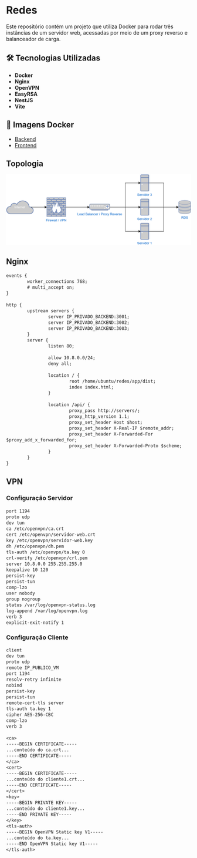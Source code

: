 # Redes

Este repositório contém um projeto que utiliza Docker para rodar três instâncias de um servidor web, acessadas por meio de um proxy reverso e balanceador de carga.

## 🛠 Tecnologias Utilizadas

- **Docker**
- **Nginx**
- **OpenVPN**
- **EasyRSA**
- **NestJS**
- **Vite**

## 🐳 Imagens Docker

- [Backend](https://hub.docker.com/r/ryanwakugawa/redes-server)
- [Frontend](https://hub.docker.com/r/ryanwakugawa/redes-app)

## Topologia

![Topologia](https://github.com/ryan-wakugawa/redes/blob/main/Redes.drawio.svg)

## Nginx

```nginx
events {
        worker_connections 768;
        # multi_accept on;
}

http {
        upstream servers {
                server IP_PRIVADO_BACKEND:3001;
                server IP_PRIVADO_BACKEND:3002;
                server IP_PRIVADO_BACKEND:3003;
        }
        server {
                listen 80;

                allow 10.8.0.0/24;
                deny all;

                location / {
                        root /home/ubuntu/redes/app/dist;
                        index index.html;
                }

                location /api/ {
                        proxy_pass http://servers/;
                        proxy_http_version 1.1;
                        proxy_set_header Host $host;
                        proxy_set_header X-Real-IP $remote_addr;
                        proxy_set_header X-Forwarded-For $proxy_add_x_forwarded_for;
                        proxy_set_header X-Forwarded-Proto $scheme;
                }
        }
}

```

## VPN

### Configuração Servidor

```openvpn
port 1194
proto udp
dev tun
ca /etc/openvpn/ca.crt
cert /etc/openvpn/servidor-web.crt
key /etc/openvpn/servidor-web.key
dh /etc/openvpn/dh.pem
tls-auth /etc/openvpn/ta.key 0
crl-verify /etc/openvpn/crl.pem
server 10.8.0.0 255.255.255.0
keepalive 10 120
persist-key
persist-tun
comp-lzo
user nobody
group nogroup
status /var/log/openvpn-status.log
log-append /var/log/openvpn.log
verb 3
explicit-exit-notify 1
```

### Configuração Cliente

```openvpn
client
dev tun
proto udp
remote IP_PUBLICO_VM
port 1194
resolv-retry infinite
nobind
persist-key
persist-tun
remote-cert-tls server
tls-auth ta.key 1
cipher AES-256-CBC
comp-lzo
verb 3

<ca>
-----BEGIN CERTIFICATE-----
...conteúdo do ca.crt...
-----END CERTIFICATE-----
</ca>
<cert>
-----BEGIN CERTIFICATE-----
...conteúdo do cliente1.crt...
-----END CERTIFICATE-----
</cert>
<key>
-----BEGIN PRIVATE KEY-----
...conteúdo do cliente1.key...  
-----END PRIVATE KEY-----
</key>
<tls-auth>
-----BEGIN OpenVPN Static key V1-----
...conteúdo do ta.key...
-----END OpenVPN Static key V1-----
</tls-auth>
```
